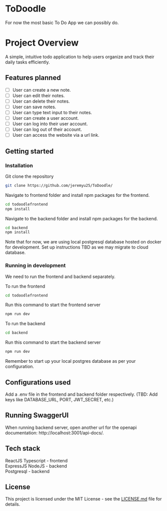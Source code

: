 # ToDoodle
For now the most basic To Do App we can possibly do.

# Project Overview
A simple, intuitive todo application to help users organize and track their daily tasks efficiently.

## Features planned
- [ ]  User can create a new note.
- [ ]  User can edit their notes.
- [ ]  User can delete their notes.
- [ ]  User can save notes.
- [ ]  User can type text input to their notes.
- [ ]  User can create a user account.
- [ ]  User can log into their user account.
- [ ]  User can log out of their account.
- [ ]  User can access the website via a url link.

## Getting started

### Installation

Git clone the repository
```sh
git clone https://github.com/jeremyu25/ToDoodle/
```
Navigate to frontend folder and install npm packages for the frontend.
```sh
cd todoodlefrontend
npm install
```

Navigate to the backend folder and install npm packages for the backend.
```sh
cd backend
npm install
```

Note that for now, we are using local postgresql database hosted on docker for development. Set up instructions TBD as we may migrate to cloud database.

### Running in development

We need to run the frontend and backend separately.

To run the frontend
```sh
cd todoodlefrontend
```
Run this command to start the frontend server
```sh
npm run dev
```

To run the backend
```sh
cd backend
```

Run this command to start the backend server
```sh
npm run dev
```

Remember to start up your local postgres database as per your configuration.

## Configurations used

Add a .env file in the frontend and backend folder respectively.
(TBD: Add keys like DATABASE_URL, PORT, JWT_SECRET, etc.)

## Running SwaggerUI

When running backend server, open another url for the openapi documentation: http://localhost:3001/api-docs/.

## Tech stack

ReactJS Typescript - frontend  
ExpressJS NodeJS - backend  
Postgresql - backend  

## License

This project is licensed under the MIT License - see the [LICENSE.md](LICENSE.md) file for details.
